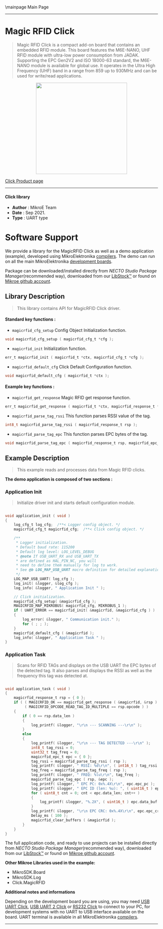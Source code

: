 \mainpage Main Page

---
# Magic RFID Click

> Magic RFID Click is a compact add-on board that contains an embedded RFID module. This board features the M6E-NANO, UHF RFID module with ultra-low power consumption from JADAK. Supporting the EPC Gen2V2 and ISO 18000-63 standard, the M6E-NANO module is available for global use. It operates in the Ultra High Frequency (UHF) band in a range from 859 up to 930MHz and can be used for write/read applications.

<p align="center">
  <img src="https://download.mikroe.com/images/click_for_ide/magic_rfid_click.png" height=300px>
</p>

[Click Product page](https://www.mikroe.com/magic-rfid-click)

---


#### Click library

- **Author**        : MikroE Team
- **Date**          : Sep 2021.
- **Type**          : UART type


# Software Support

We provide a library for the MagicRFID Click
as well as a demo application (example), developed using MikroElektronika
[compilers](https://www.mikroe.com/necto-studio).
The demo can run on all the main MikroElektronika [development boards](https://www.mikroe.com/development-boards).

Package can be downloaded/installed directly from *NECTO Studio Package Manager*(recommended way), downloaded from our [LibStock&trade;](https://libstock.mikroe.com) or found on [Mikroe github account](https://github.com/MikroElektronika/mikrosdk_click_v2/tree/master/clicks).

## Library Description

> This library contains API for MagicRFID Click driver.

#### Standard key functions :

- `magicrfid_cfg_setup` Config Object Initialization function.
```c
void magicrfid_cfg_setup ( magicrfid_cfg_t *cfg );
```

- `magicrfid_init` Initialization function.
```c
err_t magicrfid_init ( magicrfid_t *ctx, magicrfid_cfg_t *cfg );
```

- `magicrfid_default_cfg` Click Default Configuration function.
```c
void magicrfid_default_cfg ( magicrfid_t *ctx );
```

#### Example key functions :

- `magicrfid_get_response` Magic RFID get response function.
```c
err_t magicrfid_get_response ( magicrfid_t *ctx, magicrfid_response_t *rsp );
```

- `magicrfid_parse_tag_rssi` This function parses RSSI value of the tag.
```c
int8_t magicrfid_parse_tag_rssi ( magicrfid_response_t rsp );
```

- `magicrfid_parse_tag_epc` This function parses EPC bytes of the tag.
```c
void magicrfid_parse_tag_epc ( magicrfid_response_t rsp, magicrfid_epc_t *epc );
```

## Example Description

> This example reads and processes data from Magic RFID clicks.

**The demo application is composed of two sections :**

### Application Init

> Initialize driver init and starts default configuration module.

```c

void application_init ( void ) 
{
    log_cfg_t log_cfg;  /**< Logger config object. */
    magicrfid_cfg_t magicrfid_cfg;  /**< Click config object. */

    /** 
     * Logger initialization.
     * Default baud rate: 115200
     * Default log level: LOG_LEVEL_DEBUG
     * @note If USB_UART_RX and USB_UART_TX 
     * are defined as HAL_PIN_NC, you will 
     * need to define them manually for log to work. 
     * See @b LOG_MAP_USB_UART macro definition for detailed explanation.
     */
    LOG_MAP_USB_UART( log_cfg );
    log_init( &logger, &log_cfg );
    log_info( &logger, " Application Init " );

    // Click initialization.
    magicrfid_cfg_setup( &magicrfid_cfg );
    MAGICRFID_MAP_MIKROBUS( magicrfid_cfg, MIKROBUS_1 );
    if ( UART_ERROR == magicrfid_init( &magicrfid, &magicrfid_cfg ) ) 
    {
        log_error( &logger, " Communication init." );
        for ( ; ; );
    }
    magicrfid_default_cfg ( &magicrfid );
    log_info( &logger, " Application Task " );
}

```

### Application Task

> Scans for RFID TAGs and displays on the USB UART the EPC bytes of the detected tag.
It also parses and displays the RSSI as well as the frequency this tag was detected at.

```c

void application_task ( void ) 
{
    magicrfid_response_t rsp = { 0 };
    if ( ( MAGICRFID_OK == magicrfid_get_response ( &magicrfid, &rsp ) ) && 
         ( MAGICRFID_OPCODE_READ_TAG_ID_MULTIPLE == rsp.opcode ) )
    {
        if ( 0 == rsp.data_len )
        {
            log_printf( &logger, "\r\n --- SCANNING ---\r\n" );
        }
        else
        {
            log_printf( &logger, "\r\n --- TAG DETECTED ---\r\n" );
            int8_t tag_rssi = 0;
            uint32_t tag_freq = 0;
            magicrfid_epc_t epc = { 0 };
            tag_rssi = magicrfid_parse_tag_rssi ( rsp );
            log_printf( &logger, " RSSI: %d\r\n", ( int16_t ) tag_rssi );
            tag_freq = magicrfid_parse_tag_freq ( rsp );
            log_printf( &logger, " FREQ: %lu\r\n", tag_freq );
            magicrfid_parse_tag_epc ( rsp, &epc );
            log_printf( &logger, " EPC PC: 0x%.4X\r\n", epc.epc_pc );
            log_printf( &logger, " EPC ID (len: %u): ", ( uint16_t ) epc.data_len );
            for ( uint8_t cnt = 0; cnt < epc.data_len; cnt++ )
            {
                log_printf( &logger, "%.2X", ( uint16_t ) epc.data_buf[ cnt ] );
            }
            log_printf( &logger, "\r\n EPC CRC: 0x%.4X\r\n", epc.epc_crc );
            Delay_ms ( 100 );
            magicrfid_clear_buffers ( &magicrfid );
        }
    }
}

```


The full application code, and ready to use projects can be installed directly from *NECTO Studio Package Manager*(recommended way), downloaded from our [LibStock&trade;](https://libstock.mikroe.com) or found on [Mikroe github account](https://github.com/MikroElektronika/mikrosdk_click_v2/tree/master/clicks).

**Other Mikroe Libraries used in the example:**

- MikroSDK.Board
- MikroSDK.Log
- Click.MagicRFID

**Additional notes and informations**

Depending on the development board you are using, you may need
[USB UART Click](https://www.mikroe.com/usb-uart-click),
[USB UART 2 Click](https://www.mikroe.com/usb-uart-2-click) or
[RS232 Click](https://www.mikroe.com/rs232-click) to connect to your PC, for
development systems with no UART to USB interface available on the board. UART
terminal is available in all MikroElektronika
[compilers](https://shop.mikroe.com/compilers).

---
